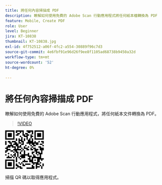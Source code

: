```yaml
---
title: 將任何內容掃描成 PDF
description: 瞭解如何使用免費的 Adobe Scan 行動應用程式將任何紙本檔轉換為 PDF
feature: Mobile, Create PDF
role: User
level: Beginner
jira: KT-10838
thumbnail: KT-10838.jpg
exl-id: 4f752512-a06f-4fc2-a554-30889f96c7d3
source-git-commit: 4e6fbf91e96d26f9ee8f1105ad68738b9450a32d
workflow-type: tm+mt
source-wordcount: '52'
ht-degree: 0%

---
```


# 將任何內容掃描成 PDF

瞭解如何使用免費的 Adobe Scan 行動應用程式，將任何紙本文件轉換為 PDF。

>[!VIDEO](https://video.tv.adobe.com/v/3409254?quality=12&learn=on&hidetitle=true)

![QR 碼](../assets/Scanqrcode.jpg)

掃描 QR 碼以取得應用程式。
